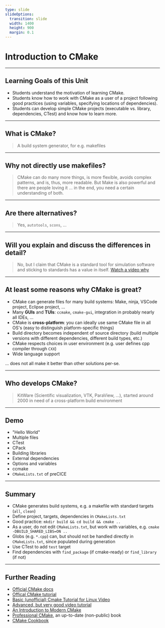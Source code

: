 ```yaml
---
type: slide
slideOptions:
  transition: slide
  width: 1400
  height: 900
  margin: 0.1
---
```


<style>
  .reveal strong {
    font-weight: bold;
    color: orange;
  }
  .reveal p {
    text-align: left;
  }
  .reveal section h1 {
    color: orange;
  }
  .reveal section h2 {
    color: orange;
  }
  .reveal code {
    font-family: 'Ubuntu Mono';
    color: orange;
  }
</style>

# Introduction to CMake

---

## Learning Goals of this Unit

- Students understand the motivation of learning CMake.
- Students know how to work with CMake as a user of a project following good practices (using variables, specifying locations of dependencies).
- Students can develop simple CMake projects (executable vs. library, dependencies, CTest) and know how to learn more.

---

## What is CMake?

> A build system generator, for e.g. makefiles

---

## Why not directly use makefiles?

> CMake can do many more things, is more flexible, avoids complex patterns, and is, thus, more readable.
> But Make is also powerful and there are people loving it ... in the end, you need a certain understanding of both.

---

## Are there alternatives?

> Yes, `autotools`, `scons`, ...

---

## Will you explain and discuss the differences in detail?

> No, but I claim that CMake is a standard tool for simulation software and sticking to standards has a value in itself. [Watch a video why](https://youtu.be/sBP17HQAQjk)

---

## At least some reasons why CMake is great?

- CMake can generate files for many build systems: Make, ninja, VSCode project, Eclipse project, ...
- Many **GUIs** and **TUIs**: `ccmake`, `cmake-gui`, integration in probably nearly all IDEs, ...
- CMake is **cross-platform**: you can ideally use same CMake file in all OS's (easy to distinguish platform-specific things)
- Build directory becomes independent of source directory (build multiple versions with different dependencies, different build types,  etc.)
- CMake respects choices in user environment (e.g. user defines cpp compiler through `CXX`)
- Wide language support

... does not all make it better than other solutions per-se.

---

## Who develops CMake?

> KitWare (Scientific visualization, VTK, ParaView, ...), started around 2000 in need of a cross-platform build environment

---

## Demo

- "Hello World"
- Multiple files
- CTest
- CPack
- Building libraries
- External dependencies
- Options and variables
- ccmake
- `CMakeLists.txt` of preCICE

---

## Summary

- CMake generates build systems, e.g. a makefile with standard targets (`all`, `clean`)
- Define project, targets, dependencies in `CMakeLists.txt`
- Good practice: `mkdir build && cd build && cmake ..`
- As a user, do not edit `CMakeLists.txt`, but work with variables, e.g. `cmake -DBUILD_SHARED_LIBS=ON ..`
- Globs (e.g. `*.cpp`) can, but should not be handled directly in `CMakeLists.txt`, since populated during generation
- Use CTest to add `test` target
- Find dependencies with `find_package` (if cmake-ready) or `find_library` (if not)

---

## Further Reading

- [Official CMake docs](https://cmake.org/cmake/help/latest/index.html)
- [Offical CMake tutorial](https://cmake.org/cmake/help/latest/guide/tutorial/index.html)
- [Basic (unofficial) Cmake Tutorial for Linux Video](https://www.youtube.com/watch?v=mKZ-i-UfGgQ)
- [Advanced, but very good video tutorial](https://www.youtube.com/watch?v=bsXLMQ6WgIk)
- [An Introduction to Modern CMake](https://cliutils.gitlab.io/modern-cmake/)
- [Professional CMake](https://crascit.com/professional-cmake/), an up-to-date (non-public) book
- [CMake Cookbook](https://github.com/dev-cafe/cmake-cookbook)
